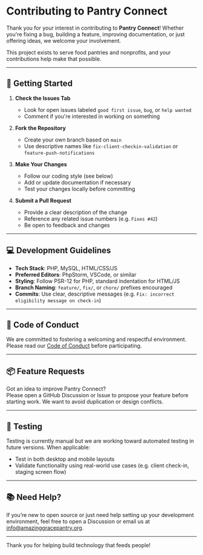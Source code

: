 # Contributing to Pantry Connect

Thank you for your interest in contributing to **Pantry Connect**! Whether you're fixing a bug, building a feature, improving documentation, or just offering ideas, we welcome your involvement.

This project exists to serve food pantries and nonprofits, and your contributions help make that possible.

---

## 🧭 Getting Started

1. **Check the Issues Tab**
    - Look for open issues labeled `good first issue`, `bug`, or `help wanted`
    - Comment if you're interested in working on something

2. **Fork the Repository**
    - Create your own branch based on `main`
    - Use descriptive names like `fix-client-checkin-validation` or `feature-push-notifications`

3. **Make Your Changes**
    - Follow our coding style (see below)
    - Add or update documentation if necessary
    - Test your changes locally before committing

4. **Submit a Pull Request**
    - Provide a clear description of the change
    - Reference any related issue numbers (e.g. `Fixes #42`)
    - Be open to feedback and changes

---

## 💻 Development Guidelines

- **Tech Stack**: PHP, MySQL, HTML/CSS/JS
- **Preferred Editors**: PhpStorm, VSCode, or similar
- **Styling**: Follow PSR-12 for PHP, standard indentation for HTML/JS
- **Branch Naming**: `feature/`, `fix/`, or `chore/` prefixes encouraged
- **Commits**: Use clear, descriptive messages (e.g. `Fix: incorrect eligibility message on check-in`)

---

## 🤝 Code of Conduct

We are committed to fostering a welcoming and respectful environment. Please read our [Code of Conduct](CODE_OF_CONDUCT.md) before participating.

---

## 📦 Feature Requests

Got an idea to improve Pantry Connect?  
Please open a GitHub Discussion or Issue to propose your feature before starting work. We want to avoid duplication or design conflicts.

---

## 🧪 Testing

Testing is currently manual but we are working toward automated testing in future versions. When applicable:
- Test in both desktop and mobile layouts
- Validate functionality using real-world use cases (e.g. client check-in, staging screen flow)

---

## 📚 Need Help?

If you’re new to open source or just need help setting up your development environment, feel free to open a Discussion or email us at [info@amazinggracepantry.org](mailto:info@amazinggracepantry.org).

---

Thank you for helping build technology that feeds people!
